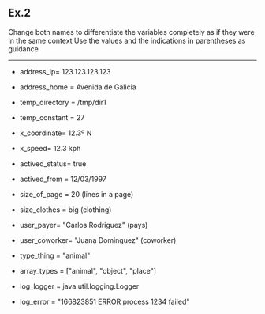 ## Ex.2

Change both names to differentiate the variables completely as if they were in the same context
Use the values and the indications in parentheses as guidance

----

* address_ip= 123.123.123.123
* address_home = Avenida de Galicia

* temp_directory = /tmp/dir1
* temp_constant = 27

* x_coordinate= 12.3º N
* x_speed= 12.3 kph

* actived_status= true
* actived_from = 12/03/1997

* size_of_page = 20 (lines in a page)
* size_clothes = big (clothing)

* user_payer= "Carlos Rodriguez" (pays)
* user_coworker= "Juana Dominguez" (coworker)

* type_thing = "animal"
* array_types = ["animal", "object", "place"]

* log_logger = java.util.logging.Logger
* log_error = "166823851 ERROR process 1234 failed"
